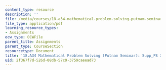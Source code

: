 ```yaml
---
content_type: resource
description: ''
file: /media/courses/18-a34-mathematical-problem-solving-putnam-seminar-fall-2018/2f367f7d526d08db57c93759caeead73_MIT18_A34F18Supp3.pdf
file_type: application/pdf
learning_resource_types:
- Assignments
ocw_type: OCWFile
parent_title: Assignments
parent_type: CourseSection
resourcetype: Document
title: '18.A34 Mathematical Problem Solving (Putnam Seminar): Supp_PS 3'
uid: 2f367f7d-526d-08db-57c9-3759caeead73
---
```

